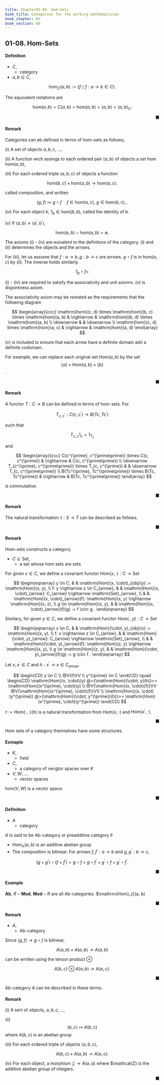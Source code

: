 ```yaml
---
title: Chapter01-08. Hom-Sets
book_title: Categories for the working mathematician
book_chapter: 01
book_section: 08
---
```


## 01-08. Hom-Sets


#### Definition
- $C$,
    - category
- $a, b \in C$,

$$
    \mathrm{hom}_{C}(a, b)
    :=
    \{
        f
        \mid
        f: a \rightarrow b
        \in C
    \}
    .
$$

The equivalent notations are

$$
    \mathrm{hom}(a, b)
    =
    C(a, b)
    =
    \mathrm{hom}(a, b)
    =
    (a, b)
    =
    (a, b)_{C}
    .
$$

<div class="end-of-statement" style="text-align: right">■</div>


#### Remark
Categories can eb defined in terms of hom-sets as follows;

(i) A set of objects $a, b, c, \ldots$,

(ii) A function wich assings to each ordered pair $\langle a, b \rangle$ of objects a set hom $\mathrm{hom}(a, b)$,

(iii) For each ordered triple $\langle a, b, c \rangle$ of objects a function

$$
    \mathrm{hom}(b, c)
    \times
    \mathrm{hom}(a, b)
    \rightarrow
    \mathrm{hom}(a, c)
    .
$$

called composition, and written

$$
    \langle g, f \rangle
    \mapsto
    g \circ f
    \quad
    f \in \mathrm{hom}(a, c),
    \
    g \in \mathrm{hom}(b, c),
    .
$$

(iv) For each object $b$, $1_{b} \in \mathrm{hom}(b, b)$, called the identity of $b$.


(v) If $\langle a, b \rangle \neq \langle a^{\prime}, b^{\prime} \rangle$,

$$
    \mathrm{hom}(a, b)
    \cap
    \mathrm{hom}(a, b)
    =
    \emptyset
    .
$$

The axioms (i) - (iv) are euivalent to the definitons of the category.
(i) and (ii) determines the objects and the arrows.

For (iii), let us assume that $f: a \rightarrow b, g: b \rightarrow c$ are arrows.
$g \circ f$ is in $\mathrm{hom}(a, c)$ by (ii).
The inverse holds similarly.

$$
    1_{b} \circ f
    =
$$

(i) - (iv) are required to satisfy the associativity and unit axioms.
(v) is disjointness axiom.

The associativity axiom may be restated as the requirements that the following diagram


$$
\begin{array}{ccc}
    \mathrm{hom}(c, d) \times \mathrm{hom}(b, c) \times \mathrm{hom}(a, b)
        & \rightarrow
        & \mathrm{hom}(b, d) \times \mathrm{hom}(a, b) \\
    \downarrow
        &
        & \downarrow
    \\
    \mathrm{hom}(c, d) \times \mathrm{hom}(a, c)
        & \rightarrow
        & \mathrm{hom}(a, d)
\end{array}
$$

(v) is included to ensure that each arrow have a definite domain adn a definite codomain.

For example, we can replace each original set $\mathrm{Hom}(a, b)$ by the set $$\{a\} \times \mathrm{Hom}(a, b) \times \{b\}$$.

<div class="end-of-statement" style="text-align: right">■</div>

#### Remark
A functor $T: C \rightarrow B$ can be defined in terms of hom-sets.
For 

$$
    T_{c, c^{\prime}}:
    C(c, c^{\prime})
    \rightarrow
    B(Tc, Tc^{\prime})
$$

such that 

$$
    T_{c, c} 1_{c} = 1_{T_{c}}
$$

and

$$
    \begin{array}{ccc}
        C(c^{\prime}, c^{\prime\prime})
        \times
        C(c, c^{\prime})
        & \rightarrow
        & C(c, c^{\prime\prime})
        \\
        \downarrow T_{c^{\prime}, c^{\prime\prime}} \times T_{c, c^{\prime}}
        &
        & \downarrow T_{c, c^{\prime\prime}}
        \\
        B(Tc^{\prime}, Tc^{\prime\prime}) \times B(Tc, Tc^{\prime})
        & \rightarrow
        & B(Tc, Tc^{\prime\prime})
    \end{array}
$$

is commutative.

<div class="end-of-statement" style="text-align: right">■</div>


#### Remark
The natural transformation $\tau: S \rightarrow T$ can be described as follows.

<div class="end-of-statement" style="text-align: right">■</div>

#### Remark
Hom-sets constructs a category.

- $C \subseteq \mathrm{Set}$,
    - a set whose hom sets are sets

For given $x \in C$, we define a covariant functor $\mathrm{Hom}(x, \cdot): C \rightarrow \mathrm{Set}$

$$
\begin{eqnarray}
    y \in C,
    & &
        \mathrm{Hom}(x, \cdot)_{obj}(y) := \mathrm{Hom}(x, y),
    \\
    f: y \rightarrow z \in C_{arrow},
    & &
        \mathrm{Hom}(x, \cdot)_{arrow}: C_{arrow} \rightarrow \mathrm{Set}_{arrow},
    \\
    & &
        \mathrm{Hom}(x, \cdot)_{arrow}(f): \mathrm{Hom}(x, y) \rightarrow \mathrm{Hom}(x, z),
    \\
    g \in \mathrm{Hom}(x, y),
    & &
        \mathrm{Hom}(x, \cdot)_{arrow}(f)(g) := f \circ g
        .
\end{eqnarray}
$$

Similary, for given $y \in C$, we define a covariant functor $\mathrm{Hom}(\cdot, y): C \rightarrow \mathrm{Set}$

$$
\begin{eqnarray}
    x \in C,
    & &
        \mathrm{Hom}(\cdot, y)_{obj}(x) := \mathrm{Hom}(x, y),
    \\
    f: x \rightarrow z \in C_{arrow},
    & &
        \mathrm{Hom}(\cdot, y)_{arrow}: C_{arrow} \rightarrow \mathrm{Set}_{arrow},
    \\
    & &
        \mathrm{Hom}(\cdot, y)_{arrow}(f): \mathrm{Hom}(z, y) \rightarrow \mathrm{Hom}(x, y),
    \\
    g \in \mathrm{Hom}(z, y),
    & &
        \mathrm{Hom}(\cdot, y)_{arrow}(f)(g) := g \circ f
        .
\end{eqnarray}
$$

Let $x, x^{\prime} \in C$ and $h: x^{\prime} \rightarrow x \in C_{arrow}$.

$$
\begin{CD}
    y \in C
    \\
    @V{f}VV
    \\
    y^{\prime} \in C
\end{CD}
\quad
\begin{CD}
    \mathrm{Hom}(x, \cdot)(y) @>{\mathrm{Hom}(\cdot, y)(h)}>> \mathrm{Hom}(x^{\prime}, \cdot)(y)
    \\
    @V{\mathrm{Hom}(x, \cdot)(f)}VV    @V{\mathrm{Hom}(x^{\prime}, \cdot)(f)}VV
    \\
    \mathrm{Hom}(x, \cdot)(y^{\prime}) @>{\mathrm{Hom}(\cdot, y^{\prime})(h)}>> \mathrm{Hom}(x^{\prime}, \cdot)(y^{\prime})
\end{CD}
$$

$\tau := \mathrm{Hom}(\cdot, \cdot)(h)$ is a natural transformation from $\mathrm{Hom}(x, \cdot)$ and $\mathrm{Hom}(x^{\prime}, \cdot)$.

<div class="end-of-statement" style="text-align: right">■</div>


Hom sets of a category themselves have some structures.

#### Exmaple
- $K$,
    - field
- $C$,
    - a category of vecgtor spaces over $K$
- $V, W, \ldots$.
    - vector spaces

$\mathrm{hom}(V, W)$ is a vector space.

<div class="end-of-statement" style="text-align: right">■</div>

#### Definition
- $A$
    - category

$A$ is said to be Ab-category or preadditive category if

- $\mathrm{Hom}_{A}(a, b)$ is an additive abelian group
- The composition is bilinear. For arrows $f, f^{\prime}: a \rightarrow b$ and $g, g^{\prime}: b \rightarrow c$, 

$$
    (g + g^{\prime})
    \circ
    (f + f^{\prime})
    =
    g \circ f
    +
    g \circ f^{\prime}
    +
    g^{\prime} \circ f
    +
    g^{\prime} \circ f^{\prime}
    .
$$

<div class="end-of-statement" style="text-align: right">■</div>

#### Example
$\mathbf{Ab}$, $R-\mathbf{Mod}$, $\mathbf{Mod}-R$ are all Ab-categories.
$\mathrm{Hom}_{}(a, b)

<div class="end-of-statement" style="text-align: right">■</div>


#### Remark
- $A$,
    - Ab-category

Since $\langle g, f \rangle \rightarrow g \circ f$ is bilinear,

$$
    A(a, b) \times A(a, b) \rightarrow A(a,b)
$$

can be wrriten using the tensor product $\otimes$

$$
    A(b, c)
    \otimes
    A(a, b)
    \rightarrow
    A(a, c)
    .
$$

<div class="end-of-statement" style="text-align: right">■</div>

Ab-category $A$ can be described in these terms.

#### Remark

(i) A sert of objects, $a, b, c, \ldots$,

(ii) $$\langle b, c \rangle \mapsto A(b, c)$$ where $A(b, c)$ is an abelian group

(iii) For each ordered triple of objects $\langle a, b, c \rangle$,

$$
    A(b, c)
    \times
    A(a, b)
    \rightarrow
    A(a, c)
    .
$$

(iv) For each object, a morphism $\mathcal{Z} \rightarrow A(a, a)$ where $\mathcal{Z} is the additive abelian group of integers.

<div class="end-of-statement" style="text-align: right">■</div>
